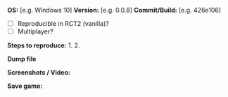 <!--
  Fill in the placeholders below. Delete any headings and placeholders that you do not fill in.
-->
**OS:** [e.g. Windows 10]
**Version:** [e.g. 0.0.8]
**Commit/Build:** [e.g. 426e106]

<!-- Explanation of the issue -->



- [ ] Reproducible in RCT2 (vanilla)?
- [ ] Multiplayer?

**Steps to reproduce:**
1. 
2. 

**Dump file**
<!-- If you have a dump file: zip it before you drag & drop it here. -->

**Screenshots / Video:**
<!-- Drag & drop screenshots here. You can use https://vid.me or https://youtube.com to upload video. -->

**Save game:**
<!-- Change the file extension to .txt or package to a .zip so that it can be drag & dropped here... -->
